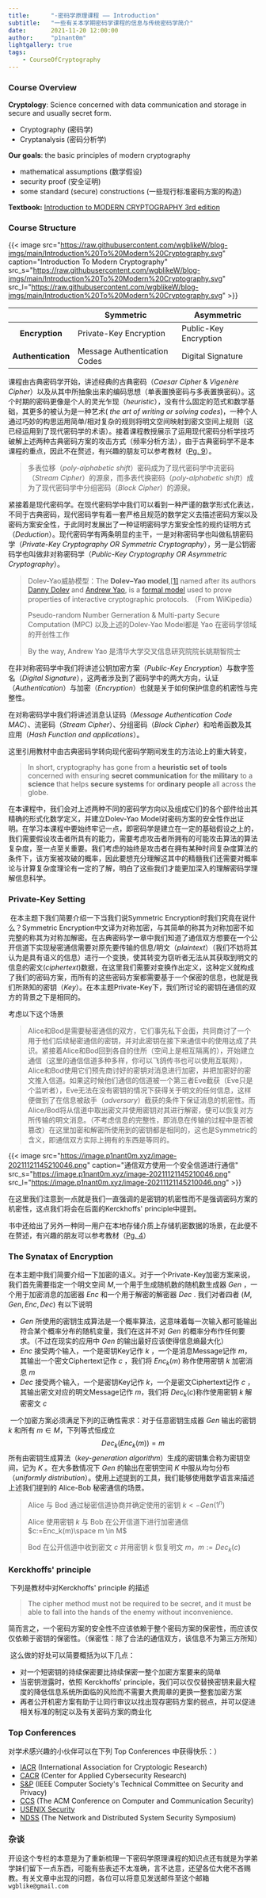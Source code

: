 ```yaml
---
title:      "·密码学原理课程 —— Introduction"
subtitle:   "一些有关本学期密码学课程的信息与传统密码学简介"
date:       2021-11-20 12:00:00
author:     "p1nant0m"
lightgallery: true
tags:
    - CourseOfCryptography
---
```


### Course Overview

**Cryptology**: Science concerned with data communication and storage in secure and usually secret form.

- Cryptography (密码学)
- Cryptanalysis (密码分析学)

**Our goals**: the basic principles of modern cryptography

- mathematical assumptions (数学假设)
- security proof (安全证明)
- some standard (secure) constructions (一些现行标准密码方案的构造)

**Textbook:** [Introduction to MODERN CRYPTOGRAPHY 3rd edition](http://www.cs.umd.edu/~jkatz/imc.html)



### Course Structure

{{< image src="https://raw.githubusercontent.com/wgblikeW/blog-imgs/main/Introduction%20To%20Modern%20Cryptography.svg" caption="Introduction To Modern Cryptography" src_s="https://raw.githubusercontent.com/wgblikeW/blog-imgs/main/Introduction%20To%20Modern%20Cryptography.svg" src_l="https://raw.githubusercontent.com/wgblikeW/blog-imgs/main/Introduction%20To%20Modern%20Cryptography.svg" >}}

|                    | Symmetric                    | Asymmetric            |
| :----------------: | ---------------------------- | --------------------- |
|   **Encryption**   | Private-Key Encryption       | Public-Key Encryption |
| **Authentication** | Message Authentication Codes | Digital Signature     |

  课程由古典密码学开始，讲述经典的古典密码（*Caesar Cipher* & *Vigenère Cipher*）以及从其中所抽象出来的编码思想（单表置换密码与多表置换密码）。这个时期的密码更像是个人的灵光乍现（*heuristic*），没有什么固定的范式和数学基础，其更多的被认为是一种艺术( *the art of writing or solving codes*)，一种个人通过巧妙的构思运用简单/相对复杂的规则将明文空间映射到密文空间上规则（这已经运用到了现代密码学的术语）。接着课程教授展示了运用现代密码分析学技巧破解上述两种古典密码方案的攻击方式（频率分析方法），由于古典密码学不是本课程的重点，因此不在赘述，有兴趣的朋友可以参考教材（<u>Pg. 9</u>）。

> 多表位移（*poly-alphabetic shift*）密码成为了现代密码学中流密码（*Stream Cipher*）的源泉，而多表代换密码（*poly-alphabetic shift*）成为了现代密码学中分组密码（*Block Cipher*）的源泉。

  紧接着是现代密码学。在现代密码学中我们可以看到一种严谨的数学形式化表达，不同于古典密码，现代密码学有着一套严格且规范的数学定义去描述密码方案以及密码方案安全性，于此同时发展出了一种证明密码学方案安全性的规约证明方式（*Deduction*）。现代密码学有两条明显的主干，一是对称密码学也叫做私钥密码学（*Private-Key Cryptography OR Symmetric Cryptography*），另一是公钥密码学也叫做非对称密码学（*Public-Key Cryptography OR Asymmetric Cryptography*）。

> Dolev-Yao威胁模型：The **Dolev–Yao model**,[[1\]](https://en.wikipedia.org/wiki/Dolev–Yao_model#cite_note-DolevYao-1) named after its authors [Danny Dolev](https://en.wikipedia.org/wiki/Danny_Dolev) and [Andrew Yao](https://en.wikipedia.org/wiki/Andrew_Yao), is a [formal model](https://en.wikipedia.org/wiki/Mathematical_model) used to prove properties of interactive cryptographic protocols. （From WiKipedia）
>
> Pseudo-random Number Gerneration & Multi-party Secure Computation (MPC) 以及上述的Dolev-Yao Model都是 Yao 在密码学领域的开创性工作
>
> By the way, Andrew Yao 是清华大学交叉信息研究院院长姚期智院士

  在非对称密码学中我们将讲述公钥加密方案（*Public-Key Encryption*）与数字签名（*Digital Signature*），这两者涉及到了密码学中的两大方向，认证（*Authentication*）与加密（*Encryption*）也就是关于如何保护信息的机密性与完整性。

  在对称密码学中我们将讲述消息认证码（*Message Authentication Code* *MAC*）、流密码（*Stream Cipher*）、分组密码（*Block Cipher*）和哈希函数及其应用（*Hash Function and applications*）。

  这里引用教材中由古典密码学转向现代密码学期间发生的方法论上的重大转变，

> In short, cryptography has gone from a **heuristic set of tools** concerned with ensuring **secret communication** for **the military** to a **science** that helps **secure systems** for **ordinary people** all across the globe. 

  在本课程中，我们会对上述两种不同的密码学方向以及组成它们的各个部件给出其精确的形式化数学定义，并建立Dolev-Yao Model对密码方案的安全性作出证明。在学习本课程中要始终牢记一点，即密码学是建立在一定的基础假设之上的，我们需要假设攻击者所具有的能力，需要考虑攻击者所拥有的可能攻击算法的算法复杂度，至一点至关重要。我们考虑的始终是攻击者在拥有某种时间复杂度算法的条件下，该方案被攻破的概率，因此要想充分理解这其中的精髓我们还需要对概率论与计算复杂度理论有一定的了解，明白了这些我们才能更加深入的理解密码学理解信息科学。



### Private-Key Setting

​	在本主题下我们简要介绍一下当我们说Symmetric Encryption时我们究竟在说什么？Symmetric Encryption中文译为对称加密，与其简单的称其为对称加密不如完整的称其为对称加解密。在古典密码学一章中我们知道了通信双方想要在一个公开信道下实现秘密通信需要对原先要传输的信息/明文（*plaintext*）（我们不妨将其认为是具有语义的信息）进行一个变换，使其转变为窃听者无法从其获取到明文的信息的密文(*ciphertext*)数据，在这里我们需要对变换作出定义，这种定义就构成了我们的密码方案，而所有的这些密码方案都需要基于一个保密的信息，也就是我们所熟知的密钥（*Key*）。在本主题Private-Key下，我们所讨论的密钥在通信的双方的背景之下是相同的。

考虑以下这个场景

> Alice和Bod是需要秘密通信的双方，它们事先私下会面，共同商讨了一个用于他们后续秘密通信的密钥，并对此密钥在接下来通信中的使用达成了共识。紧接着Alice和Bod回到各自的住所（空间上是相互隔离的），开始建立通信（这里的通信信道多种多样，你可以飞鸽传书也可以使用互联网），Alice和Bod使用它们预先商讨好的密钥对消息进行加密，并把加密好的密文推入信道。如果这时候他们通信的信道被一个第三者Eve截获（Eve只是个监听者），Eve无法在没有密钥的情况下获得关于明文的任何信息，这样便做到了在信息被敌手（*adversary*）截获的条件下保证消息的机密性。而Alice/Bod将从信道中取出密文并使用密钥对其进行解密，便可以恢复对方所传输的明文消息。（不考虑信息的完整性，即消息在传输的过程中是否被篡改）在这里加密和解密所使用到的密钥都是相同的，这也是Symmetric的含义，即通信双方实际上拥有的东西是等同的。

{{< image src="https://image.p1nant0m.xyz/image-20211121145210046.png" caption="通信双方使用一个安全信道进行通信" src_s="https://image.p1nant0m.xyz/image-20211121145210046.png" src_l="https://image.p1nant0m.xyz/image-20211121145210046.png" >}}

​	在这里我们注意到一点就是我们一直强调的是密钥的机密性而不是强调密码方案的机密性，这点我们将会在后面的Kerckhoffs' principle中提到。

​	书中还给出了另外一种同一用户在本地存储介质上存储机密数据的场景，在此便不在赘述，有兴趣的朋友可以参考教材（<u>Pg. 4</u>）



### The Synatax of Encryption

​	在本主题中我们简要介绍一下加密的语义。对于一个Private-Key加密方案来说，我们首先需要指定一个明文空间 $M$,一个用于生成随机数的随机数生成器 $Gen$ ，一个用于加密消息的加密器 $Enc$ 和一个用于解密的解密器 $Dec$ . 我们对者四者 $(M,Gen,Enc,Dec)$ 有以下说明

-   $Gen$ 所使用的密钥生成算法是一个概率算法，这意味着每一次输入都可能输出符合某个概率分布的随机变量，我们在这并不对 $Gen$ 的概率分布作任何要求。（不过在现实的应用中 $Gen$ 的输出最好应该使得信息熵最大化）
- $Enc$ 接受两个输入，一个是密钥Key记作 $k$ ，一个是消息Message记作 $m$，其输出一个密文Ciphertext记作 $c$ ，我们将 $Enc_k(m)$ 称作使用密钥 $k$ 加密消息 $m$
- $Dec$ 接受两个输入，一个是密钥Key记作 $k$，一个是密文Ciphertext记作 $c$ ，其输出密文对应的明文Message记作 $m$，我们将 $Dec_k(c)$称作使用密钥 $k$ 解密密文 $c$

​	一个加密方案必须满足下列的正确性需求：对于任意密钥生成器 $Gen$ 输出的密钥 $k$ 和所有 $m \in M$，下列等式恒成立
$$
Dec_k(Enc_k(m)) = m
$$
所有由密钥生成算法（*key-generation algorithm*）生成的密钥集合称为密钥空间，记为 $K$ 。在大多数情况下 $Gen$ 的输出在密钥空间 $K$ 中服从均匀分布（*uniformly distribution*）。使用上述提到的工具，我们能够使用数学语言来描述上述我们提到的 Alice-Bob 秘密通信的场景。

> Alice 与 Bod 通过秘密信道协商并确定使用的密钥 $k<- Gen(1^n)$ 
>
> Alice 使用密钥 $k$ 与 Bob 在公开信道下进行加密通信 $c:=Enc_k(m)\space m \in M$
>
> Bod 在公开信道中收到密文 $c$ 并用密钥 $k$ 恢复明文 $m$，$m:=Dec_k(c)$



### Kerckhoffs' principle

​	下列是教材中对Kerckhoffs' principle 的描述

> The cipher method must not be required to be secret, and it must be able to fall into the hands of the enemy without inconvenience.

​	简而言之，一个密码方案的安全性不应该依赖于整个密码方案的保密性，而应该仅仅依赖于密钥的保密性。（保密性：除了合法的通信双方，该信息不为第三方所知）

​	这么做的好处可以简要概括为以下几点：

- 对一个短密钥的持续保密要比持续保密一整个加密方案要来的简单
- 当密钥泄露时，依照 Kerckhoffs' principle，我们可以仅仅替换密钥来最大程度的降低信息系统所面临的风险而不需要大费周章的更换一整套加密方案
- 再者公开机密方案有助于让同行审议以找出现存密码方案的弱点，并可以促进相关标准的制定以及有关密码方案的商业化

### Top Conferences

对学术感兴趣的小伙伴可以在下列 Top Conferences 中获得快乐：）

- [IACR](https://www.iacr.org/) (International Association for Cryptologic Research)
- [CACR](https://cacr.iu.edu/) (Center for Applied Cybersecurity Research)
- [S&P](https://www.ieee-security.org/) (IEEE Computer Society's Technical Committee on Security and Privacy)
-  [CCS](https://dl.acm.org/conference/ccs) (The ACM Conference on Computer and Communication Security)
- [USENIX Security](https://www.usenix.org/) 
- [NDSS](https://www.ndss-symposium.org/) (The Network and Distributed System Security Symposium)



### 杂谈

开设这个专栏的本意是为了重新梳理一下密码学原理课程的知识点还有就是为学弟学妹们留下一点东西，可能有些表述不太准确，言不达意，还望各位大佬不吝赐教。有关文章中出现的问题，各位可以将意见发送邮件至这个邮箱 `wgblike@gmail.com` 
